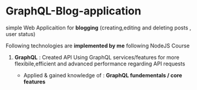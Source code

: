 # GraphQL-Blog-application
 simple Web Applicaition for **blogging** (creating,editing and deleting posts  , user status)

Following technologies are  **implemented by me** following NodeJS Course 

 1)  **GraphQL**  : Created API Using GraphQL services/features for more flexibile,efficient and advanced performance regarding API requests
 
        - Applied & gained knowledge of : **GraphQL fundementals / core features**



